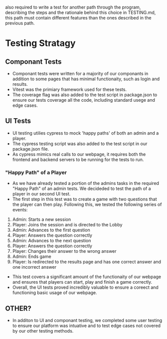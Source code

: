 also required to write a test for another path through the program, describing the steps and the rationale behind this choice in TESTING.md, this path must contain different features than the ones described in the previous path.

# Testing Stratagy

## Componant Tests

- Componant tests were written for a majority of our componants in addition to some pages that has minimal functionaity, such as login and results. 
- Vitest was the primiary framework used for these tests. 
- The coverage flag was also added to the test script in package.json to ensure our tests coverage all the code, including standard usege and edge cases.  

## UI Tests

- UI testing utilies cypress to mock 'happy paths' of both an admin and a player.
- The cypress testing script was also added to the test script in our package.json file. 
- As cypress mimics real calls to our webpage, it requires both the frontend and backend servers to be running for the tests to run. 

### "Happy Path" of a Player

- As we have already tested a portion of the admins tasks in the required "Happy Path" of an admin tests. We decideded to test the path of a player in our second UI test. 
- The first step in this test was to create a game with two questions that the player can then play. Following this, we tested the following series of events:

1) Admin: Starts a new session
2) Player: Joins the session and is directed to the Lobby
3) Admin: Advances to the first question
4) Player: Answers the question correctly
5) Admin: Advances to the next question
6) Player: Answers the question correctly
7) Player: Changes their answer to the wrong answer
8) Admin: Ends game
9) Player: Is redirected to the results page and has one correct answer and one incorrect answer

- This test covers a significant amount of the functionaity of our webpage and ensures that players can start, play and finish a game correctly.  
- Overall, the UI tests proved incredibly valuable to ensure a coreect and functioning basic usage of our webpage. 

## OTHER? 
- In additon to UI and componant testing, we completed some user testing to ensure our platform was intuative and to test edge cases not covered by our other testing methods. 
